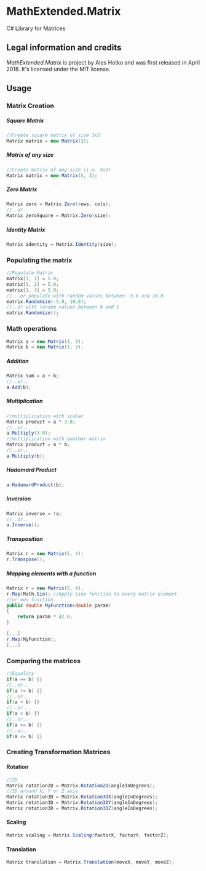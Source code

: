 # MathExtended.Matrix
C# Library for Matrices


## Legal information and credits

*MathExtended.Matrix* is project by Ales Hotko and was first released in April 2018. It's licensed under the MIT license.

## Usage

### Matrix Creation
##### Square Matrix
```csharp
//Create square matrix of size 3x3
Matrix matrix = new Matrix(3);
```
##### Matrix of any size
```csharp
//Create matrix of any size (i.e. 5x3)
Matrix matrix = new Matrix(5, 3);
```
##### Zero Matrix
```csharp
Matrix zero = Matrix.Zero(rows, cols);
//..or..
Matrix zeroSquare = Matrix.Zero(size);
```
##### Identity Matrix
```csharp
Matrix identity = Matrix.Identity(size);
```
### Populating the matrix
```csharp
//Populate Matrix
matrix[1, 1] = 5.0;
matrix[1, 2] = 5.0;
matrix[1, 3] = 5.0;
//...or populate with random values between -5.0 and 10.0
matrix.Randomize(-5,0, 10.0);
//..or with random values between 0 and 1
matrix.Randomize();
```
### Math operations
```csharp
Matrix a = new Matrix(3, 3);
Matrix b = new Matrix(3, 3);
```
##### Addition
```csharp
Matrix sum = a + b;
//..or..
a.Add(b);
```
##### Multiplication
```csharp
//multiplication with scalar
Matrix product = a * 3.0;
//..or..
a.Multiply(3.0);
//multiplication with another matrix
Matrix product = a * b;
//..or..
a.Multiply(b);
```
##### Hadamard Product
```csharp
a.HadamardProduct(b);
```
##### Inversion
```csharp
Matrix inverse = !a;
//..or..
a.Inverse();
```
##### Transposition
```csharp
Matrix r = new Matrix(5, 4);
r.Transpose();
```
##### Mapping elements with a function
```csharp
Matrix r = new Matrix(5, 4);
r.Map(Math.Sin); //Apply Sine function to every matrix element
//or own function
public double MyFunction(double param)
{
	return param * 42.0;
}

[...]
r.Map(MyFunction);
[...]
```
### Comparing the matrices
```csharp
//Equality
if(a == b) {}
//..or..
if(a != b) {}
//..or..
if(a > b) {}
//..or..
if(a < b) {}
//..or..
if(a >= b) {}
//..or..
if(a <= b) {}

```
### Creating Transformation Matrices
#### Rotation
```csharp
//2D
Matrix rotation2D = Matrix.Rotation2D(angleInDegrees);
//3D around X, Y or Z axis
Matrix rotation3D = Matrix.Rotation3DX(angleInDegrees);
Matrix rotation3D = Matrix.Rotation3DY(angleInDegrees);
Matrix rotation3D = Matrix.Rotation3DZ(angleInDegrees);
```
#### Scaling
```csharp
Matrix scaling = Matrix.Scaling(factorX, factorY, factorZ);
```
#### Translation
```csharp
Matrix translation = Matrix.Translation(moveX, moveY, moveZ);
```


